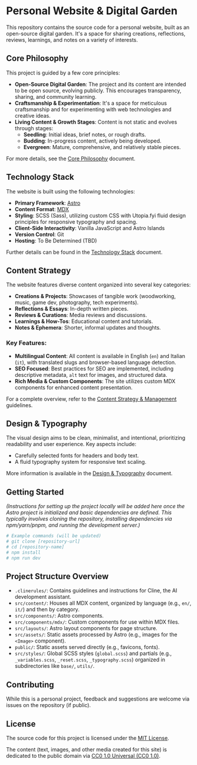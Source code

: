 # Personal Website & Digital Garden

This repository contains the source code for a personal website, built as an open-source digital garden. It's a space for sharing creations, reflections, reviews, learnings, and notes on a variety of interests.

## Core Philosophy

This project is guided by a few core principles:

-   **Open-Source Digital Garden**: The project and its content are intended to be open source, evolving publicly. This encourages transparency, sharing, and community learning.
-   **Craftsmanship & Experimentation**: It's a space for meticulous craftsmanship and for experimenting with web technologies and creative ideas.
-   **Living Content & Growth Stages**: Content is not static and evolves through stages:
    -   **Seedling**: Initial ideas, brief notes, or rough drafts.
    -   **Budding**: In-progress content, actively being developed.
    -   **Evergreen**: Mature, comprehensive, and relatively stable pieces.

For more details, see the [Core Philosophy](./.clinerules/01-core-philosophy.md) document.

## Technology Stack

The website is built using the following technologies:

-   **Primary Framework**: [Astro](https://astro.build/)
-   **Content Format**: [MDX](https://mdxjs.com/)
-   **Styling**: SCSS (Sass), utilizing custom CSS with Utopia.fyi fluid design principles for responsive typography and spacing.
-   **Client-Side Interactivity**: Vanilla JavaScript and Astro Islands
-   **Version Control**: Git
-   **Hosting**: To Be Determined (TBD)

Further details can be found in the [Technology Stack](./.clinerules/02-technology-stack.md) document.

## Content Strategy

The website features diverse content organized into several key categories:

-   **Creations & Projects**: Showcases of tangible work (woodworking, music, game dev, photography, tech experiments).
-   **Reflections & Essays**: In-depth written pieces.
-   **Reviews & Curations**: Media reviews and discussions.
-   **Learnings & How-Tos**: Educational content and tutorials.
-   **Notes & Ephemera**: Shorter, informal updates and thoughts.

### Key Features:

-   **Multilingual Content**: All content is available in English (`en`) and Italian (`it`), with translated slugs and browser-based language detection.
-   **SEO Focused**: Best practices for SEO are implemented, including descriptive metadata, `alt` text for images, and structured data.
-   **Rich Media & Custom Components**: The site utilizes custom MDX components for enhanced content presentation.

For a complete overview, refer to the [Content Strategy & Management](./.clinerules/03-content-strategy.md) guidelines.

## Design & Typography

The visual design aims to be clean, minimalist, and intentional, prioritizing readability and user experience. Key aspects include:

-   Carefully selected fonts for headers and body text.
-   A fluid typography system for responsive text scaling.

More information is available in the [Design & Typography](./.clinerules/04-design-typography.md) document.

## Getting Started

*(Instructions for setting up the project locally will be added here once the Astro project is initialized and basic dependencies are defined. This typically involves cloning the repository, installing dependencies via npm/yarn/pnpm, and running the development server.)*

```bash
# Example commands (will be updated)
# git clone [repository-url]
# cd [repository-name]
# npm install
# npm run dev
```

## Project Structure Overview

-   `.clinerules/`: Contains guidelines and instructions for Cline, the AI development assistant.
-   `src/content/`: Houses all MDX content, organized by language (e.g., `en/`, `it/`) and then by category.
-   `src/components/`: Astro components.
-   `src/components/mdx/`: Custom components for use within MDX files.
-   `src/layouts/`: Astro layout components for page structure.
-   `src/assets/`: Static assets processed by Astro (e.g., images for the `<Image>` component).
-   `public/`: Static assets served directly (e.g., favicons, fonts).
-   `src/styles/`: Global SCSS styles (`global.scss`) and partials (e.g., `_variables.scss`, `_reset.scss`, `_typography.scss`) organized in subdirectories like `base/`, `utils/`.

## Contributing

While this is a personal project, feedback and suggestions are welcome via issues on the repository (if public).

## License

The source code for this project is licensed under the [MIT License](./LICENSE_CODE.md).

The content (text, images, and other media created for this site) is dedicated to the public domain via [CC0 1.0 Universal (CC0 1.0)](./LICENSE_CONTENT.md).
